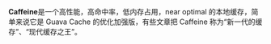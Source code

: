**Caffeine**是一个高性能，高命中率，低内存占用，near optimal 的本地缓存，简单来说它是 Guava Cache 的优化加强版，有些文章把 Caffeine 称为“新一代的缓存”、“现代缓存之王”。